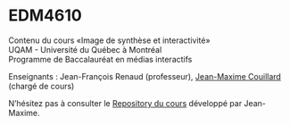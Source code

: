 EDM4610
=======

Contenu du cours «Image de synthèse et interactivité»<br>
UQAM - Université du Québec à Montréal<br>
Programme de Baccalauréat en médias interactifs

Enseignants : Jean-François Renaud (professeur), <a href="https://github.com/jmcouillard">Jean-Maxime Couillard</a> (chargé de cours)

N’hésitez pas à consulter le <a href="https://github.com/jmcouillard/EDM4610">Repository du cours</a> développé par Jean-Maxime.
